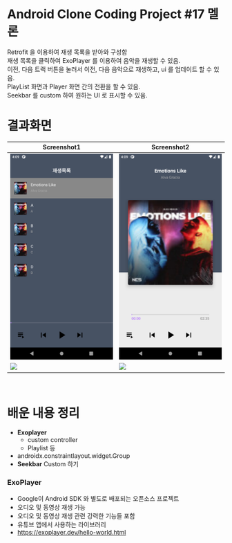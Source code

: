 # Android Clone Coding Project #17 멜론
Retrofit 을 이용하여 재생 목록을 받아와 구성함
</br>
재생 목록을 클릭하여 ExoPlayer 를 이용하여 음악을 재생할 수 있음.
</br>
이전, 다음 트랙 버튼을 눌러서 이전, 다음 음악으로 재생하고, ui 를 업데이트 할 수 있음.
</br>
PlayList 화면과 Player 화면 간의 전환을 할 수 있음.
</br>
Seekbar 를 custom 하여 원하는 UI 로 표시할 수 있음.
</br>

# 결과화면
|Screenshot1|Screenshot2|
|---|---|
|<img src="./screenshot/1.png"/>|<img src="./screenshot/2.png"/>|
|<img src="./screenshot/3.png"/>|<img src="./screenshot/4.png"/>|

</br>

# 배운 내용 정리
- **Exoplayer**
  - custom controller
  - Playlist 등
- androidx.constraintlayout.widget.Group
- **Seekbar** Custom 하기



### ExoPlayer

- Google이 Android SDK 와 별도로 배포되는 오픈소스 프로젝트
- 오디오 및 동영상 재생 가능
- 오디오 및 동영상 재생 관련 강력한 기능들 포함
- 유튜브 앱에서 사용하는 라이브러리
- https://exoplayer.dev/hello-world.html
